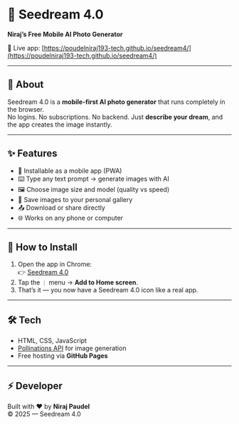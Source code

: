 # 🌌 Seedream 4.0  
**Niraj’s Free Mobile AI Photo Generator**

🚀 Live app: [https://poudelniraj193-tech.github.io/seedream4/](https://poudelniraj193-tech.github.io/seedream4/)

---

## 📖 About
Seedream 4.0 is a **mobile-first AI photo generator** that runs completely in the browser.  
No logins. No subscriptions. No backend. Just **describe your dream**, and the app creates the image instantly.

---

## ✨ Features
- 📱 Installable as a mobile app (PWA)  
- ⌨️ Type any text prompt → generate images with AI  
- 🖼️ Choose image size and model (quality vs speed)  
- 💾 Save images to your personal gallery  
- 📤 Download or share directly  
- 🌐 Works on any phone or computer  

---

## 📲 How to Install
1. Open the app in Chrome:  
   👉 [Seedream 4.0](https://poudelniraj193-tech.github.io/seedream4/)  
2. Tap the `⋮` menu → **Add to Home screen**.  
3. That’s it — you now have a Seedream 4.0 icon like a real app.  

---

## 🛠️ Tech
- HTML, CSS, JavaScript  
- [Pollinations API](https://pollinations.ai) for image generation  
- Free hosting via **GitHub Pages**  

---

## ⚡ Developer
Built with ❤️ by **Niraj Paudel**  
© 2025 — Seedream 4.0
